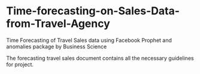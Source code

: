 # Time-forecasting-on-Sales-Data-from-Travel-Agency
Time Forecasting of Travel Sales data using Facebook Prophet and anomalies package by Business Science


The forecasting travel sales document contains all the necessary guidelines for project.
